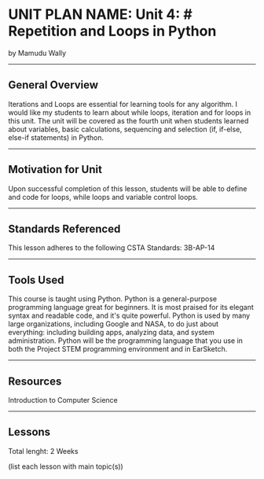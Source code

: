 # UNIT PLAN NAME: Unit 4: # Repetition and Loops in Python
by Mamudu Wally

-----

## General Overview
Iterations and Loops are essential for learning tools for any algorithm. I would like my students to learn about while loops, iteration and for loops in this unit.
The unit will be covered as the fourth unit when students learned about variables, basic calculations, sequencing and selection (if, if-else, else-if statements) in Python.

---

## Motivation for Unit
Upon successful completion of this lesson, students will be able to define and code for loops, while loops and variable control loops.

---

## Standards Referenced
This lesson adheres to the following CSTA Standards: 3B-AP-14

---

## Tools Used
This course is taught using Python. Python is a general-purpose programming language great for beginners. It is most praised for its elegant syntax and readable code, and it's quite powerful. Python is used by many large organizations, including Google and NASA, to do just about everything: including building apps, analyzing data, and system administration. Python will be the programming language that you use in both the Project STEM programming environment and in EarSketch.

---

## Resources
Introduction to Computer Science

---

## Lessons
Total lenght: 2 Weeks

(list each lesson with main topic(s))














   
